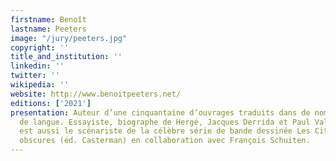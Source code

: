 ```yaml
---
firstname: Benoît
lastname: Peeters
image: "/jury/peeters.jpg"
copyright: ''
title_and_institution: ''
linkedin: ''
twitter: ''
wikipedia: ''
website: http://www.benoitpeeters.net/
editions: ['2021']
presentation: Auteur d’une cinquantaine d’ouvrages traduits dans de nombreuses
  de langue. Essayiste, biographe de Hergé, Jacques Derrida et Paul Valéry, il
  est aussi le scénariste de la célèbre série de bande dessinée Les Cités
  obscures (éd. Casterman) en collaboration avec François Schuiten.
---
```

